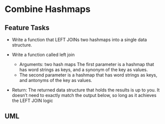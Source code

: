 # Combine Hashmaps  

## Feature Tasks
 - Write a function that LEFT JOINs two hashmaps into a single data structure.

- Write a function called left join
  - Arguments: two hash maps
The first parameter is a hashmap that has word strings as keys, and a synonym of the key as values.
  - The second parameter is a hashmap that has word strings as keys, and antonyms of the key as values.
- Return: The returned data structure that holds the results is up to you. It doesn’t need to exactly match the output below, so long as it achieves the LEFT JOIN logic

## UML 